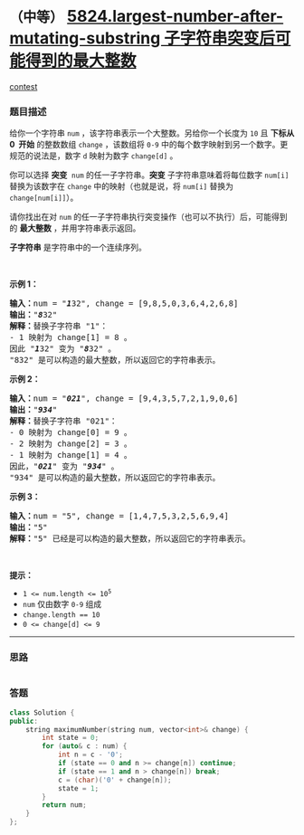 # `（中等）` [5824.largest-number-after-mutating-substring 子字符串突变后可能得到的最大整数](https://leetcode-cn.com/problems/largest-number-after-mutating-substring/)

[contest](https://leetcode-cn.com/contest/weekly-contest-251/problems/largest-number-after-mutating-substring/)

### 题目描述
<div class="notranslate"><p>给你一个字符串 <code>num</code> ，该字符串表示一个大整数。另给你一个长度为 <code>10</code> 且 <strong>下标从 0&nbsp; 开始</strong> 的整数数组 <code>change</code> ，该数组将 <code>0-9</code> 中的每个数字映射到另一个数字。更规范的说法是，数字 <code>d</code> 映射为数字 <code>change[d]</code> 。</p>

<p>你可以选择 <strong>突变</strong>&nbsp; <code>num</code> 的任一子字符串。<strong>突变</strong> 子字符串意味着将每位数字 <code>num[i]</code> 替换为该数字在 <code>change</code> 中的映射（也就是说，将 <code>num[i]</code> 替换为 <code>change[num[i]]</code>）。</p>

<p>请你找出在对 <code>num</code> 的任一子字符串执行突变操作（也可以不执行）后，可能得到的 <strong>最大整数</strong> ，并用字符串表示返回。</p>

<p><strong>子字符串</strong> 是字符串中的一个连续序列。</p>

<p>&nbsp;</p>

<p><strong>示例 1：</strong></p>

<pre><strong>输入：</strong>num = "<strong><em>1</em></strong>32", change = [9,8,5,0,3,6,4,2,6,8]
<strong>输出：</strong>"<strong><em>8</em></strong>32"
<strong>解释：</strong>替换子字符串 "1"：
- 1 映射为 change[1] = 8 。
因此 "<strong><em>1</em></strong>32" 变为 "<strong><em>8</em></strong>32" 。
"832" 是可以构造的最大整数，所以返回它的字符串表示。
</pre>

<p><strong>示例 2：</strong></p>

<pre><strong>输入：</strong>num = "<strong><em>021</em></strong>", change = [9,4,3,5,7,2,1,9,0,6]
<strong>输出：</strong>"<strong><em>934</em></strong>"
<strong>解释：</strong>替换子字符串 "021"：
- 0 映射为 change[0] = 9 。
- 2 映射为 change[2] = 3 。
- 1 映射为 change[1] = 4 。
因此，"<strong><em>021</em></strong>" 变为 "<strong><em>934</em></strong>" 。
"934" 是可以构造的最大整数，所以返回它的字符串表示。 
</pre>

<p><strong>示例 3：</strong></p>

<pre><strong>输入：</strong>num = "5", change = [1,4,7,5,3,2,5,6,9,4]
<strong>输出：</strong>"5"
<strong>解释：</strong>"5" 已经是可以构造的最大整数，所以返回它的字符串表示。
</pre>

<p>&nbsp;</p>

<p><strong>提示：</strong></p>

<ul>
	<li><code>1 &lt;= num.length &lt;= 10<sup>5</sup></code></li>
	<li><code>num</code> 仅由数字 <code>0-9</code> 组成</li>
	<li><code>change.length == 10</code></li>
	<li><code>0 &lt;= change[d] &lt;= 9</code></li>
</ul>
</div>

---
### 思路
```
```



### 答题
``` C++
class Solution {
public:
    string maximumNumber(string num, vector<int>& change) {
        int state = 0;
        for (auto& c : num) {
            int n = c - '0';
            if (state == 0 and n >= change[n]) continue;
            if (state == 1 and n > change[n]) break;
            c = (char)('0' + change[n]);
            state = 1;
        }
        return num;
    }
};
```




